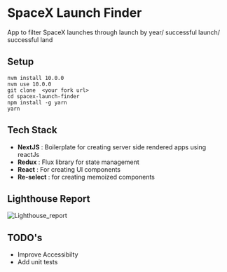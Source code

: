 # SpaceX Launch Finder

App to filter SpaceX launches through launch by year/ successful launch/ successful land

## Setup 

```
nvm install 10.0.0
nvm use 10.0.0
git clone  <your fork url>
cd spacex-launch-finder
npm install -g yarn
yarn
```

## Tech Stack

- **NextJS** : Boilerplate for creating server side rendered apps using reactJs
- **Redux**  : Flux library for state management
- **React**  : For creating UI components
- **Re-select** : for creating memoized components


## Lighthouse Report

![Lighthouse_report](https://github.com/tilakshrma/spacex-launch-finder/blob/master/image.jpg?raw=true)

## TODO's

- Improve Accessibilty
- Add unit tests
